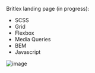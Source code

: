 Britlex landing page (in progress): 

- SCSS
- Grid 
- Flexbox
- Media Queries
- BEM
- Javascript

![image](https://user-images.githubusercontent.com/77553973/167275987-f5144c07-d8bc-45a6-9838-a54600295768.png)
